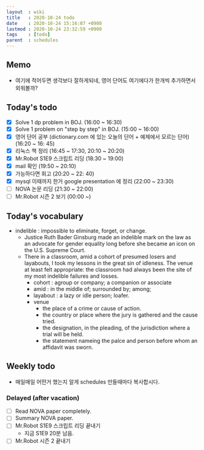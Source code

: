 ```yaml
---
layout  : wiki
title   : 2020-10-24 todo
date    : 2020-10-24 15:16:07 +0900
lastmod : 2020-10-24 23:32:59 +0900
tags    : [todo]
parent  : schedules
---
```


## Memo
 * 여기에 적어두면 생각보다 잘하게되네, 영어 단어도 여기에다가 한개씩 추가하면서 외워볼까?

## Today's todo
 * [X] Solve 1 dp problem in BOJ. (16:00 ~ 16:30)
 * [X] Solve 1 problem on "step by step" in BOJ. (15:00 ~ 16:00)
 * [X] 영어 단어 공부 (dictionary.com 에 있는 오늘의 단어 + 예제에서 모르는 단어) (16:20 ~ 16: 45)
 * [X] 리눅스 책 정리 (16:45 ~ 17:30, 20:10 ~ 20:20)
 * [X] Mr.Robot S1E9 스크립트 리딩 (18:30 ~ 19:00)
 * [X] mail 확인 (19:50 ~ 20:10)
 * [X] 가능하다면 회고 (20:20 ~ 22: 40)
 * [X] mysql 이때까지 한거 google presentation 에 정리 (22:00 ~ 23:30)
 * [ ] NOVA 논문 리딩 (21:30 ~ 22:00)
 * [ ] Mr.Robot 시즌 2 보기 (00:00 ~)

## Today's vocabulary
 * indelible : impossible to eliminate, forget, or change.
   * Justice Ruth Bader Ginsburg made an indelible mark on the law as an advocate for gender equality long before she became an icon on the U.S. Supreme Court.
   * There in a classroom, amid a cohort of presumed losers and layabouts, I took my lessons in the great sin of idleness. The venue at least felt appropriate: the classroom had always been the site of my most indelible failures and losses.
     * cohort : agroup or company; a companion or associate
     * amid : in the middle of; surrounded by; among;
     * layabout : a lazy or idle person; loafer.
     * venue
       * the place of a crime or cause of action.
       * the country or place where the jury is gathered and the cause tried.
       * the designation, in the pleading, of the jurisdiction where a trial will be held.
       * the statement nameing the palce and person before whom an affidavit was sworn.

## Weekly todo
 * 매일매일 어떤거 했는지 알게 schedules 만들때마다 복사합시다.

### Delayed (after vacation)
 * [ ] Read NOVA paper completely.
 * [ ] Summary NOVA paper.
 * [ ] Mr.Robot S1E9 스크립트 리딩 끝내기
   * 지금 S1E9 20분 남음.
 * [ ] Mr.Robot 시즌 2 끝내기
